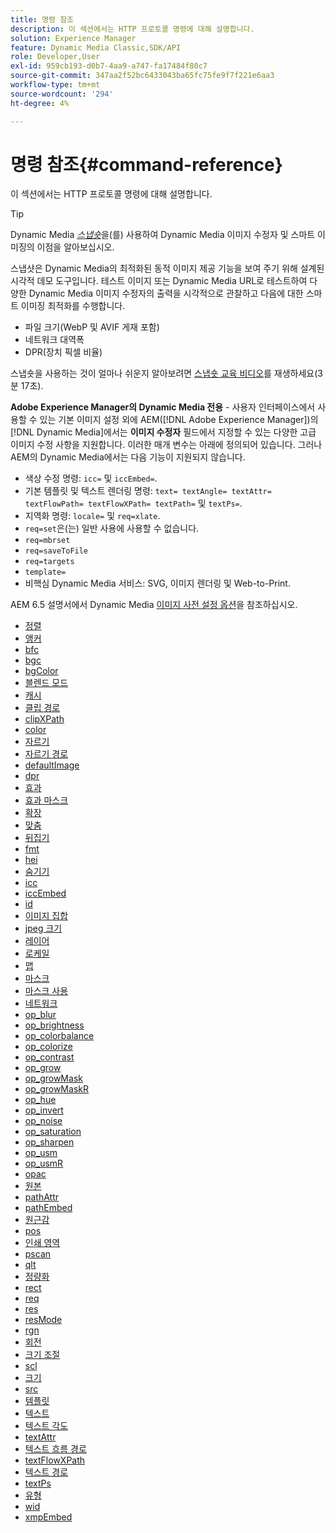 ```yaml
---
title: 명령 참조
description: 이 섹션에서는 HTTP 프로토콜 명령에 대해 설명합니다.
solution: Experience Manager
feature: Dynamic Media Classic,SDK/API
role: Developer,User
exl-id: 959cb193-d0b7-4aa9-a747-fa17484f80c7
source-git-commit: 347aa2f52bc6433043ba65fc75fe9f7f221e6aa3
workflow-type: tm+mt
source-wordcount: '294'
ht-degree: 4%

---
```


# 명령 참조{#command-reference}

이 섹션에서는 HTTP 프로토콜 명령에 대해 설명합니다.

>[!TIP]
>
>Dynamic Media [_스냅숏_](https://snapshot.scene7.com/)을(를) 사용하여 Dynamic Media 이미지 수정자 및 스마트 이미징의 이점을 알아보십시오.
>
> 스냅샷은 Dynamic Media의 최적화된 동적 이미지 제공 기능을 보여 주기 위해 설계된 시각적 데모 도구입니다. 테스트 이미지 또는 Dynamic Media URL로 테스트하여 다양한 Dynamic Media 이미지 수정자의 출력을 시각적으로 관찰하고 다음에 대한 스마트 이미징 최적화를 수행합니다.
>* 파일 크기(WebP 및 AVIF 게재 포함)
>* 네트워크 대역폭
>* DPR(장치 픽셀 비율)
>
>스냅숏을 사용하는 것이 얼마나 쉬운지 알아보려면 [스냅숏 교육 비디오](https://experienceleague.adobe.com/docs/experience-manager-learn/assets/dynamic-media/images/dynamic-media-snapshot.html?lang=en)를 재생하세요(3분 17초).


**Adobe Experience Manager의 Dynamic Media 전용** - 사용자 인터페이스에서 사용할 수 있는 기본 이미지 설정 외에 AEM([!DNL Adobe Experience Manager])의 [!DNL Dynamic Media]에서는 **이미지 수정자** 필드에서 지정할 수 있는 다양한 고급 이미지 수정 사항을 지원합니다. 이러한 매개 변수는 아래에 정의되어 있습니다. 그러나 AEM의 Dynamic Media에서는 다음 기능이 지원되지 않습니다.

* 색상 수정 명령: `icc=` 및 `iccEmbed=`.
* 기본 템플릿 및 텍스트 렌더링 명령: `text= textAngle= textAttr= textFlowPath= textFlowXPath= textPath=` 및 `textPs=`.
* 지역화 명령: `locale=` 및 `req=xlate`.
* `req=set`은(는) 일반 사용에 사용할 수 없습니다.
* `req=mbrset`
* `req=saveToFile`
* `req=targets`
* `template=`
* 비핵심 Dynamic Media 서비스: SVG, 이미지 렌더링 및 Web-to-Print.

<!-- Adobe IS command examples website  http://sj1010010254235.corp.adobe.com/iscommands/ -->

AEM 6.5 설명서에서 Dynamic Media [이미지 사전 설정 옵션](https://experienceleague.adobe.com/docs/experience-manager-65/assets/dynamic/managing-image-presets.html#dynamic)을 참조하십시오.

* [정렬](r-align.md)
* [앵커](r-anchor.md)
* [bfc](r-bfc.md)
* [bgc](r-bgc.md)
* [bgColor](r-bgcolor.md)
* [블렌드 모드](r-blendmode.md)
* [캐시](r-is-http-cache.md)
* [클립 경로](r-clippath.md)
* [clipXPath](r-clipxpath.md)
* [color](r-color-commandref.md)
* [자르기](r-crop.md)
* [자르기 경로](r-croppath.md)
* [defaultImage](r-is-http-defaultimage.md)
* [dpr](r-dpr.md)
* [효과](r-effect.md)
* [효과 마스크](r-effectmask.md)
* [확장](r-extend.md)
* [맞춤](r-fit.md)
* [뒤집기](r-flip.md)
* [fmt](r-is-http-fmt.md)
* [hei](r-is-http-hei.md)
* [숨기기](r-hide.md)
* [icc](r-icc.md)
* [iccEmbed](r-iccembed.md)
* [id](r-id.md)
* [이미지 집합](r-imageset.md)
* [jpeg 크기](r-jpegsize.md)
* [레이어](r-layer.md)
* [로케일](r-locale.md)
* [맵](r-map.md)
* [마스크](r-mask.md)
* [마스크 사용](r-maskuse.md)
* [네트워크](r-network.md)
* [op_blur](r-op-blur.md)
* [op_brightness](r-op-brightness.md)
* [op_colorbalance](r-op-colorbalance.md)
* [op_colorize](r-op-colorize.md)
* [op_contrast](r-op-contrast.md)
* [op_grow](r-op-grow.md)
* [op_growMask](r-op-growmask.md)
* [op_growMaskR](r-op-growmaskr.md)
* [op_hue](r-op-hue.md)
* [op_invert](r-op-invert.md)
* [op_noise](r-op-noise.md)
* [op_saturation](r-op-saturation.md)
* [op_sharpen](r-op-sharpen.md)
* [op_usm](r-op-usm.md)
* [op_usmR](r-op-usmr.md)
* [opac](r-opac.md)
* [원본](r-origin.md)
* [pathAttr](r-pathattr.md)
* [pathEmbed](r-pathembed.md)
* [원근감](r-perspective.md)
* [pos](r-pos.md)
* [인쇄 영역](r-printres.md)
* [pscan](r-pscan.md)
* [qlt](r-is-http-qlt.md)
* [정량화](r-is-http-quantize.md)
* [rect](r-rect.md)
* [req](r-req/r-req.md)
* [res](r-res.md)
* [resMode](r-is-http-resmode.md)
* [rgn](r-rgn.md)
* [회전](r-rotate.md)
* [크기 조절](r-is-http-scale.md)
* [scl](r-scl.md)
* [크기](r-size-reference.md)
* [src](r-src.md)
* [템플릿](r-template.md)
* [텍스트](r-text.md)
* [텍스트 각도](r-textangle.md)
* [textAttr](r-textattr.md)
* [텍스트 흐름 경로](r-textflowpath.md)
* [textFlowXPath](r-textflowxpath.md)
* [텍스트 경로](r-textpath.md)
* [textPs](r-textps.md)
* [유형](r-type.md)
* [wid](r-is-http-wid.md)
* [xmpEmbed](r-xmpembed.md)
